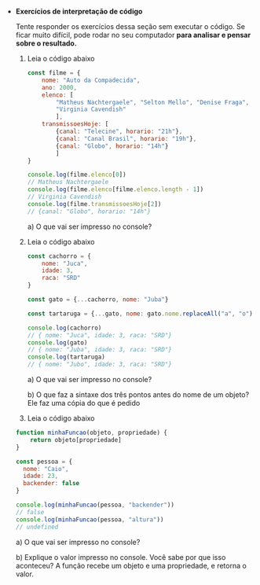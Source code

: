 - **Exercícios de interpretação de código**
    
    Tente responder os exercícios dessa seção sem executar o código. Se ficar muito difícil, pode rodar no seu computador **para analisar e pensar sobre o resultado.** 
    
    1.  Leia o código abaixo
        
        ```jsx
        const filme = {
        	nome: "Auto da Compadecida", 
        	ano: 2000, 
        	elenco: [
        		"Matheus Nachtergaele", "Selton Mello", "Denise Fraga", 
        		"Virginia Cavendish"
        		], 
        	transmissoesHoje: [
        		{canal: "Telecine", horario: "21h"}, 
        		{canal: "Canal Brasil", horario: "19h"}, 
        		{canal: "Globo", horario: "14h"}
        		]
        }
        
        console.log(filme.elenco[0])
        // Matheus Nachtergaele
        console.log(filme.elenco[filme.elenco.length - 1])
        // Virginia Cavendish
        console.log(filme.transmissoesHoje[2])
        // {canal: "Globo", horario: "14h"}
        ```
        
        a) O que vai ser impresso no console?
        
    2. Leia o código abaixo
        
        ```jsx
        const cachorro = {
        	nome: "Juca", 
        	idade: 3, 
        	raca: "SRD"
        }
        
        const gato = {...cachorro, nome: "Juba"}
        
        const tartaruga = {...gato, nome: gato.nome.replaceAll("a", "o")}
        
        console.log(cachorro)
        // { nome: "Juca", idade: 3, raca: "SRD"}
        console.log(gato)
        // { nome: "Juba", idade: 3, raca: "SRD"}
        console.log(tartaruga)
        // { nome: "Jubo", idade: 3, raca: "SRD"}
        ```
        
        a) O que vai ser impresso no console?
        
        b) O que faz a sintaxe dos três pontos antes do nome de um objeto?
        Ele faz uma cópia do que é pedido

    3. Leia o código abaixo
    
    ```jsx
    function minhaFuncao(objeto, propriedade) {
    	return objeto[propriedade]
    }
    
    const pessoa = {
      nome: "Caio", 
      idade: 23, 
      backender: false
    }
    
    console.log(minhaFuncao(pessoa, "backender"))
    // false
    console.log(minhaFuncao(pessoa, "altura"))
    // undefined
    ```
    
    a) O que vai ser impresso no console?
    
    b) Explique o valor impresso no console. Você sabe por que isso aconteceu?
    A função recebe um objeto e uma propriedade, e retorna o valor.